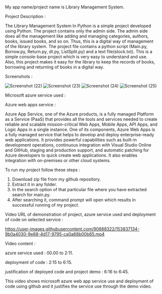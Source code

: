 My app name/project name is Library Management System.

Project Description : 

The Library Management System In Python is a simple project developed using Python. The project contains only the admin side. The admin side does all the management like adding and managing categories, authors, books, issued books, and so on. Thus, this is a digital way of management of the library system.
The project file contains a python script (Main.py, Borrow.py, Return.py, dt.py, ListSplit.py) and a text file(stock.txt). This is a simple console-base project which is very easy to understand and use. Also, this project makes it easy for the library to keep the records of books, borrowing and returning of books in a digital way.




Screenshots : 

![Screenshot (22)](https://user-images.githubusercontent.com/90888322/152730844-2f9344b1-9c2c-4e88-ab11-a39287447ee8.png)
![Screenshot (23)](https://user-images.githubusercontent.com/90888322/152730895-2458c12b-89b8-4e9a-98f6-60f983863e88.png)
![Screenshot (24)](https://user-images.githubusercontent.com/90888322/152730964-5343a6ef-4d34-4cbf-a745-d66ced05e05b.png)
![Screenshot (25)](https://user-images.githubusercontent.com/90888322/152730980-6ef2ebc8-001e-432b-ac22-16f95ebcaaf2.png)




Microsoft azure service used : 

Azure web apps service : 

Azure App Service, one of the Azure products, is a fully managed Platform as a Service (PaaS) that provides all the tools and services needed to create reliable and scalable mission-critical Web Apps, Mobile Apps, API Apps, and Logic Apps in a single instance. One of its components, Azure Web Apps is a fully managed service that helps to develop and deploy enterprise-ready web applications. It provides powerful capabilities such as built-in development operations, continuous integration with Visual Studio Online and GitHub, staging and production support, and automatic patching for Azure developers to quick create web applications. It also enables integration with on-premises or other cloud systems.



To run my project follow these steps :

1) Download zip file from my github repository.
2) Extract it in any folder.
3) In the search option of that particular file where you have extracted search for main.py.
4) After searching it, command prompt will open which results in successful running of my project.




Video URL of demonstration of project, azure service used and deployment of code on selected service : 


https://user-images.githubusercontent.com/90888322/153837134-9b0a4030-9e88-4d17-9795-ca0a68b00b65.mp4




Video content : 

azure service used : 00.00 to 2:11.

deployment of code : 2:15 to 6:15.

justification of deployed code and project demo : 6:16 to 6:45.


This video shows microsoft azure web app service use and deployment of code using github and it justifies the service use through the demo video.






